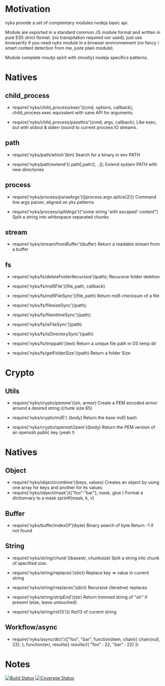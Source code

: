 # Motivation

nyks provide a set of complentary modules nodejs basic api.

Module are exported in a standard common JS module format and written in pure ES5 strict format. (no transpilation required nor used), just use browserify if you need nyks module in a browser environnement (no fancy / smart context detection from me, juste plain module).


Module complete moutjs spirit with (mostly) nodejs specifics patterns.




# Natives

## child_process
* require('nyks/child_process/exec')(cmd, options, callback);
child_process.exec equivalent with sane API for arguments.

* require('nyks/child_process/passthru')(cmd, args, callback);
Like exec, but with stdout & stderr bound to current process IO streams.


## path
* require('nyks/path/which'(bin)
Search for a binary in env PATH

* require('nyks/path/extend')( path[,path2, ..]);
Extend system PATH with new directories

## process
* require('nyks/process/parseArgs')([process.argv.splice(2)])
Command line args parser, aligned on yks patterns

* require('nyks/process/splitArgs')("some string 'with escaped' content")
Split a string into whitespace separated chunks

## stream
* require('nyks/stream/fromBuffer')(buffer)
Return a readable stream from a buffer


## fs
* require('nyks/fs/deleteFolderRecursive')(path);
Recursive folder deletion

* require('nyks/fs/md5File')(file_path, callback)
* require('nyks/fs/md5FileSync')(file_path)
Return md5 checksum of a file

* require('nyks/fs/filesizeSync')(path);
* require('nyks/fs/filemtimeSync')(path);
* require('nyks/fs/isFileSync')(path)
* require('nyks/fs/isDirectorySync')(path)

* require('nyks/fs/tmppath')(ext)
Return a unique file path in OS temp dir

* require('nyks/fs/getFolderSize')(path)
Return a folder Size




# Crypto
## Utils
* require('nyks/crypto/pemme')(str, armor)
Create a PEM encoded armor around a desired string (chunk size 65)

* require('nyks/crypto/md5') (body)
Return the base md5 bash

* require('nyks/crypto/openssh2pem')(body)
Return the PEM version of an openssh public key (yeah !)


# Natives
## Object
* require('nyks/object/combine')(keys, values)
Creates an object by using one array for keys and another for its values
* require('nyks/object/mask')({"foo":"bar"}, mask, glue )
Format a dictionnary to a mask sprintf(mask,  k, v)


## Buffer
* require('nyks/buffer/indexOf')(byte)
Binary search of byte
Return -1 if not found

## String

* require('nyks/string/chunk')(basestr, chunksize)
Split a string into chunk of specified size.

* require('nyks/string/replaces')(dict)
Replace key => value in current string

* require('nyks/string/rreplaces')(dict)
Recursive (iterative) replaces


* require('nyks/string/stripEnd')(str)
Return trimmed string of "str" if present (else, leave untouched)

* require('nyks/string/rot13')()
Rot13 of current string


## Workflow/async
* require('nyks/async/dict')(["foo", "bar", function(item, chain){
    chain(null, 22);
  }, function(err, results){
      results//{ "foo" : 22, "bar" : 22}
  })


# Notes

[![Build Status](https://travis-ci.org/131/nyks.svg?branch=master)](https://travis-ci.org/131/nyks)
[![Coverage Status](https://coveralls.io/repos/github/131/nyks/badge.svg?branch=master)](https://coveralls.io/github/131/nyks?branch=master)
